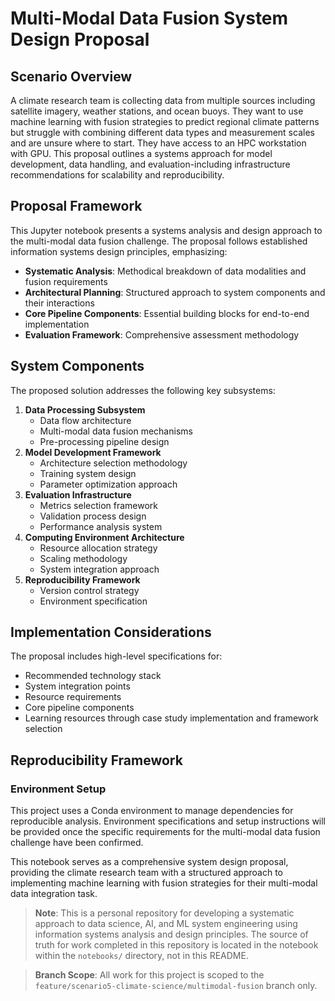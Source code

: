 # Multi-Modal Data Fusion System Design Proposal

## Scenario Overview
A climate research team is collecting data from multiple sources including satellite imagery, weather stations, and ocean buoys. They want to use machine learning with fusion strategies to predict regional climate patterns but struggle with combining different data types and measurement scales and are unsure where to start. They have access to an HPC workstation with GPU. This proposal outlines a systems approach for model development, data handling, and evaluation-including infrastructure recommendations for scalability and reproducibility.

## Proposal Framework
This Jupyter notebook presents a systems analysis and design approach to the multi-modal data fusion challenge. The proposal follows established information systems design principles, emphasizing:
- **Systematic Analysis**: Methodical breakdown of data modalities and fusion requirements
- **Architectural Planning**: Structured approach to system components and their interactions
- **Core Pipeline Components**: Essential building blocks for end-to-end implementation
- **Evaluation Framework**: Comprehensive assessment methodology

## System Components
The proposed solution addresses the following key subsystems:
1. **Data Processing Subsystem**
   - Data flow architecture
   - Multi-modal data fusion mechanisms
   - Pre-processing pipeline design
2. **Model Development Framework**
   - Architecture selection methodology
   - Training system design
   - Parameter optimization approach
3. **Evaluation Infrastructure**
   - Metrics selection framework
   - Validation process design
   - Performance analysis system
4. **Computing Environment Architecture**
   - Resource allocation strategy
   - Scaling methodology
   - System integration approach
5. **Reproducibility Framework**
   - Version control strategy
   - Environment specification

## Implementation Considerations
The proposal includes high-level specifications for:
- Recommended technology stack
- System integration points
- Resource requirements
- Core pipeline components
- Learning resources through case study implementation and framework selection

## Reproducibility Framework
### Environment Setup

This project uses a Conda environment to manage dependencies for reproducible analysis. Environment specifications and setup instructions will be provided once the specific requirements for the multi-modal data fusion challenge have been confirmed.

This notebook serves as a comprehensive system design proposal, providing the climate research team with a structured approach to implementing machine learning with fusion strategies for their multi-modal data integration task.

> **Note**: This is a personal repository for developing a systematic approach to data science, AI, and ML system engineering using information systems analysis and design principles. The source of truth for work completed in this repository is located in the notebook within the `notebooks/` directory, not in this README.

> **Branch Scope**: All work for this project is scoped to the `feature/scenario5-climate-science/multimodal-fusion` branch only.